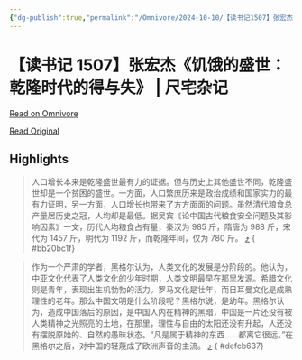 ```yaml
---
{"dg-publish":true,"permalink":"/Omnivore/2024-10-10/【读书记1507】张宏杰《饥饿的盛世：乾隆时代的得与失》 - 尺宅杂记/"}
---
```



# 【读书记 1507】张宏杰《饥饿的盛世：乾隆时代的得与失》 | 尺宅杂记

[Read on Omnivore](https://omnivore.app/me/1507-19273f807f6)

[Read Original](http://www.qncd.com/?p=10706)

## Highlights

> 人口增长本来是乾隆盛世最有力的证据。但与历史上其他盛世不同，乾隆盛世却是一个贫困的盛世。一方面，人口繁庶历来是政治成绩和国家实力的最有力证明，另一方面，人口增长也带来了方方面面的问题。虽然清代粮食总产量居历史之冠，人均却是最低。据吴宾《论中国古代粮食安全问题及其影响因素》一文，历代人均粮食占有量，秦汉为 985 斤，隋唐为 988 斤，宋代为 1457 斤，明代为 1192 斤，而乾隆年间，仅为 780 斤。 [⤴️](https://omnivore.app/me/1507-19273f807f6#bb20bc1f-43d5-47c6-966f-3a9fb3e0c63a) 
{ #bb20bc1f}


> 作为一个严肃的学者，黑格尔认为，人类文化的发展是分阶段的。他认为，中亚文化代表了人类文化的少年时期，人类文明最早在那里发源。希腊文化则是青年，表现出生机勃勃的活力。罗马文化是壮年，而日耳曼文化是成熟理性的老年。那么中国文明是什么阶段呢？黑格尔说，是幼年。黑格尔认为，造成中国落后的原因，是中国人内在精神的黑暗，中国是一片还没有被人类精神之光照亮的土地，在那里，理性与自由的太阳还没有升起，人还没有摆脱原始的、自然的愚昧状态。“凡是属于精神的东西……都离它很远。”在黑格尔之后，对中国的轻蔑成了欧洲声音的主流。 [⤴️](https://omnivore.app/me/1507-19273f807f6#defcb637-8f3f-4e3b-8ed9-f6273b6cb104) 
{ #defcb637}

